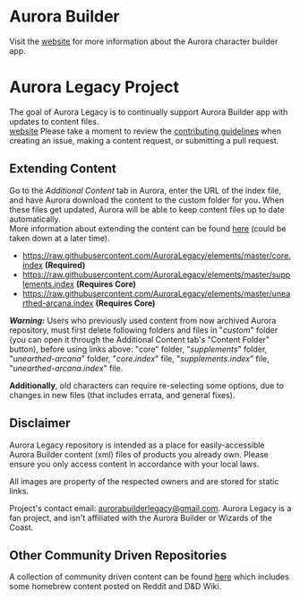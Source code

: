 # Aurora Builder
Visit the [website](http://www.aurorabuilder.com "Aurora Website") for more information about the Aurora character builder app.

# Aurora Legacy Project
The goal of Aurora Legacy is to continually support Aurora Builder app with updates to content files.  <br>
[website](https://discord.gg/3n5uakXT2a "Project Discord Server")
Please take a moment to review the [contributing guidelines](https://github.com/AuroraLegacy/elements/blob/master/.github/CONTRIBUTING.md) when creating an issue, making a content request, or submitting a pull request.

## Extending Content
Go to the _Additional Content_ tab in Aurora, enter the URL of the index file, and have Aurora download the content to the custom folder for you. When these files get updated, Aurora will be able to keep content files up to date automatically. <br>
More information about extending the content can be found [here](http://aurorabuilder.com/content/ "Additional Content") (could be taken down at a later time).

- https://raw.githubusercontent.com/AuroraLegacy/elements/master/core.index **(Required)**
- https://raw.githubusercontent.com/AuroraLegacy/elements/master/supplements.index **(Requires Core)**
- https://raw.githubusercontent.com/AuroraLegacy/elements/master/unearthed-arcana.index **(Requires Core)**

_**Warning:**_ Users who previously used content from now archived Aurora repository, must first delete following folders and files in "_custom_" folder (you can open it through the Additional Content tab's "Content Folder" button), before using links above: "core" folder, "_supplements_" folder, "_unearthed-arcana_" folder, "_core.index_" file, "_supplements.index_" file, "_unearthed-arcana.index_" file.

**Additionally**, old characters can require re-selecting some options, due to changes in new files (that includes errata, and general fixes).

## Disclaimer
Aurora Legacy repository is intended as a place for easily-accessible Aurora Builder content (xml) files of products you already own. Please ensure you only access content in accordance with your local laws.

All images are property of the respected owners and are stored for static links.

Project's contact email: aurorabuilderlegacy@gmail.com. Aurora Legacy is a fan project, and isn't affiliated with the Aurora Builder or Wizards of the Coast.

## Other Community Driven Repositories
A collection of community driven content can be found [here](https://github.com/community-elements "Community Elements") which includes some homebrew content posted on Reddit and D&D Wiki.